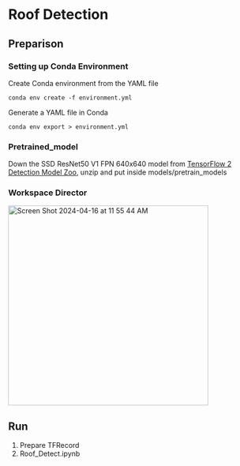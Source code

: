 # Roof Detection 

## Preparison

### Setting up Conda Environment

Create Conda environment from the YAML file
```terminal
conda env create -f environment.yml
```

Generate a YAML file in Conda
``` Terminal
conda env export > environment.yml
```

### Pretrained_model
Down the SSD ResNet50 V1 FPN 640x640  model from [TensorFlow 2 Detection Model Zoo](https://github.com/tensorflow/models/blob/master/research/object_detection/g3doc/tf2_detection_zoo.md), unzip and put inside models/pretrain_models

### Workspace Director

<img width="405" alt="Screen Shot 2024-04-16 at 11 55 44 AM" src="https://github.com/yangll0620/roof_detection/assets/15356284/8b9d19bc-2c30-4040-8963-61e5e747927d">


## Run

1. Prepare TFRecord 
2. Roof_Detect.ipynb
   
